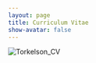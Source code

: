 ```yaml
---
layout: page  
title: Curriculum Vitae  
show-avatar: false   
---
```


![Torkelson_CV](assets/css/Torkelson_CV-1.png)


